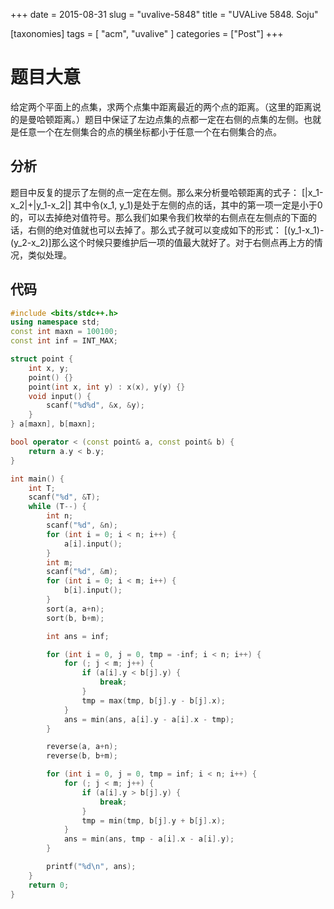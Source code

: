 +++
date = 2015-08-31
slug = "uvalive-5848"
title = "UVALive 5848. Soju"

[taxonomies]
tags = [ "acm", "uvalive" ]
categories = ["Post"]
+++

# 题目大意

给定两个平面上的点集，求两个点集中距离最近的两个点的距离。（这里的距离说的是曼哈顿距离。）题目中保证了左边点集的点都一定在右侧的点集的左侧。也就是任意一个在左侧集合的点的横坐标都小于任意一个在右侧集合的点。

## 分析

题目中反复的提示了左侧的点一定在左侧。那么来分析曼哈顿距离的式子：
\[|x_1-x_2|+|y_1-x_2|\]
其中令\(x_1, y_1\)是处于左侧的点的话，其中的第一项一定是小于0的，可以去掉绝对值符号。那么我们如果令我们枚举的右侧点在左侧点的下面的话，右侧的绝对值就也可以去掉了。那么式子就可以变成如下的形式：
\[(y_1-x_1)-(y_2-x_2)\]那么这个时候只要维护后一项的值最大就好了。对于右侧点再上方的情况，类似处理。

## 代码

```c++
#include <bits/stdc++.h>
using namespace std;
const int maxn = 100100;
const int inf = INT_MAX;

struct point {
    int x, y;
    point() {}
    point(int x, int y) : x(x), y(y) {}
    void input() {
        scanf("%d%d", &x, &y);
    }
} a[maxn], b[maxn];

bool operator < (const point& a, const point& b) {
    return a.y < b.y;
}

int main() {
    int T;
    scanf("%d", &T);
    while (T--) {
        int n;
        scanf("%d", &n);
        for (int i = 0; i < n; i++) {
            a[i].input();
        }
        int m;
        scanf("%d", &m);
        for (int i = 0; i < m; i++) {
            b[i].input();
        }
        sort(a, a+n);
        sort(b, b+m);

        int ans = inf;

        for (int i = 0, j = 0, tmp = -inf; i < n; i++) {
            for (; j < m; j++) {
                if (a[i].y < b[j].y) {
                    break;
                }
                tmp = max(tmp, b[j].y - b[j].x);
            }
            ans = min(ans, a[i].y - a[i].x - tmp);
        }

        reverse(a, a+n);
        reverse(b, b+m);

        for (int i = 0, j = 0, tmp = inf; i < n; i++) {
            for (; j < m; j++) {
                if (a[i].y > b[j].y) {
                    break;
                }
                tmp = min(tmp, b[j].y + b[j].x);
            }
            ans = min(ans, tmp - a[i].x - a[i].y);
        }

        printf("%d\n", ans);
    }
    return 0;
}
```